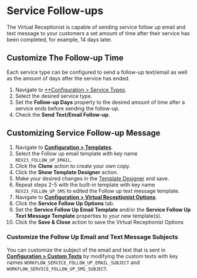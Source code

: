 # Service Follow-ups

The Virtual Receptionist is capable of sending service follow up email and text message to your customers a set amount of time after their service has been completed, for example, 14 days later.

## Customize The Follow-up Time
Each service type can be configured to send a follow-up text/email as well as the amount of days after the service has ended.

1. Navigate to [**Configuration > Service Types](../configuration/service-types.md).
2. Select the desired service type.
3. Set the **Follow-up Days** property to the desired amount of time after a service ends before sending the follow-up.
4. Check the **Send Text/Email Follow-up**.

## Customizing Service Follow-up Message

1. Navigate to [**Configuration > Templates**](../configuration/templates.md).
2. Select the Follow up email template with key name `REV23_FOLLOW_UP_EMAIL`.
3. Click the **Clone** action to create your own copy.
4. Click the **Show Template Designer** action.
5. Make your desired changes in the [Template Designer](template-designer.md) and save.
6. Repeat steps 2-5 with the built-in template with key name `REV23_FOLLOW_UP_SMS` to edited the Follow up text message template.
7. Navigate to [**Configuration > Virtual Receptionist Options**](../configuration/virtual-receptionist-options.md).
8. Click the **Service Follow Up Options** tab.
9. Set the **Service Follow Up Email Template** and/or the **Service Follow Up Text Message Template** properties to your new template(s).
10. Click the **Save & Close** action to save the Virtual Receptionist Options

### Customize the Follow Up Email and Text Message Subjects

You can customize the subject of the email and text that is sent in [**Configuration > Custom Texts**](../configuration/custom-texts.md) by modifying the custom texts with key names `WORKFLOW_SERVICE_FOLLOW_UP_EMAIL_SUBJECT` and `WORKFLOW_SERVICE_FOLLOW_UP_SMS_SUBJECT`.